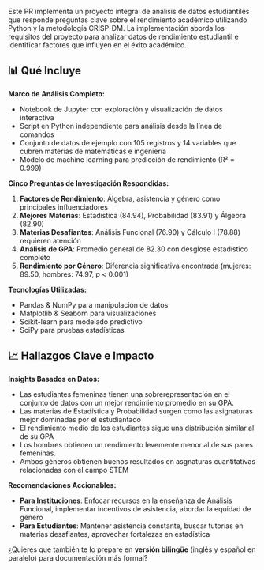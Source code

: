 Este PR implementa un proyecto integral de análisis de datos estudiantiles que responde preguntas clave sobre el rendimiento académico utilizando Python y la metodología CRISP-DM. La implementación aborda los requisitos del proyecto para analizar datos de rendimiento estudiantil e identificar factores que influyen en el éxito académico.

## 📊 Qué Incluye

**Marco de Análisis Completo:**

* Notebook de Jupyter con exploración y visualización de datos interactiva
* Script en Python independiente para análisis desde la línea de comandos
* Conjunto de datos de ejemplo con 105 registros y 14 variables que cubren materias de matemáticas e ingeniería
* Modelo de machine learning para predicción de rendimiento (R² = 0.999)

**Cinco Preguntas de Investigación Respondidas:**

1. **Factores de Rendimiento**: Álgebra, asistencia y género como principales influenciadores
2. **Mejores Materias**: Estadística (84.94), Probabilidad (83.91) y Álgebra (82.90)
3. **Materias Desafiantes**: Análisis Funcional (76.90) y Cálculo I (78.88) requieren atención
4. **Análisis de GPA**: Promedio general de 82.30 con desglose estadístico completo
5. **Rendimiento por Género**: Diferencia significativa encontrada (mujeres: 89.50, hombres: 74.97, p < 0.001)

**Tecnologías Utilizadas:**

* Pandas & NumPy para manipulación de datos
* Matplotlib & Seaborn para visualizaciones
* Scikit-learn para modelado predictivo
* SciPy para pruebas estadísticas

## 📈 Hallazgos Clave e Impacto

**Insights Basados en Datos:**

* Las estudiantes femeninas tienen una sobrerepresentación en el conjunto de datos con un mejor rendimiento promedio en su GPA.
* Las materias de Estadística y Probabilidad surgen como las asignaturas mejor dominadas por el estudiantado
* El rendimiento medio de los estudiantes sigue una distribución similar al de su GPA
* Los hombres obtienen un rendimiento levemente menor al de sus pares femeninas.
* Ambos géneros obtienen buenos resultados en asgnaturas cuantitativas relacionadas con el campo STEM

**Recomendaciones Accionables:**

* **Para Instituciones**: Enfocar recursos en la enseñanza de Análisis Funcional, implementar incentivos de asistencia, abordar la equidad de género
* **Para Estudiantes**: Mantener asistencia constante, buscar tutorías en materias desafiantes, aprovechar fortalezas en estadística

¿Quieres que también te lo prepare en **versión bilingüe** (inglés y español en paralelo) para documentación más formal?
